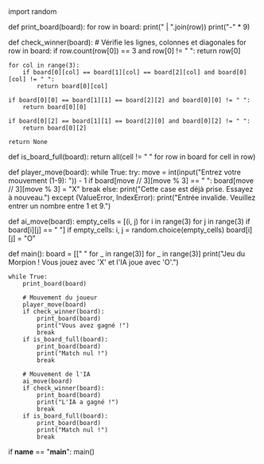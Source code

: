import random

def print_board(board):
    for row in board:
        print(" | ".join(row))
        print("-" * 9)

def check_winner(board):
    # Vérifie les lignes, colonnes et diagonales
    for row in board:
        if row.count(row[0]) == 3 and row[0] != " ":
            return row[0]

    for col in range(3):
        if board[0][col] == board[1][col] == board[2][col] and board[0][col] != " ":
            return board[0][col]

    if board[0][0] == board[1][1] == board[2][2] and board[0][0] != " ":
        return board[0][0]

    if board[0][2] == board[1][1] == board[2][0] and board[0][2] != " ":
        return board[0][2]

    return None

def is_board_full(board):
    return all(cell != " " for row in board for cell in row)

def player_move(board):
    while True:
        try:
            move = int(input("Entrez votre mouvement (1-9): ")) - 1
            if board[move // 3][move % 3] == " ":
                board[move // 3][move % 3] = "X"
                break
            else:
                print("Cette case est déjà prise. Essayez à nouveau.")
        except (ValueError, IndexError):
            print("Entrée invalide. Veuillez entrer un nombre entre 1 et 9.")

def ai_move(board):
    empty_cells = [(i, j) for i in range(3) for j in range(3) if board[i][j] == " "]
    if empty_cells:
        i, j = random.choice(empty_cells)
        board[i][j] = "O"

def main():
    board = [[" " for _ in range(3)] for _ in range(3)]
    print("Jeu du Morpion ! Vous jouez avec 'X' et l'IA joue avec 'O'.")
    
    while True:
        print_board(board)
        
        # Mouvement du joueur
        player_move(board)
        if check_winner(board):
            print_board(board)
            print("Vous avez gagné !")
            break
        if is_board_full(board):
            print_board(board)
            print("Match nul !")
            break
        
        # Mouvement de l'IA
        ai_move(board)
        if check_winner(board):
            print_board(board)
            print("L'IA a gagné !")
            break
        if is_board_full(board):
            print_board(board)
            print("Match nul !")
            break

if __name__ == "__main__":
    main()
